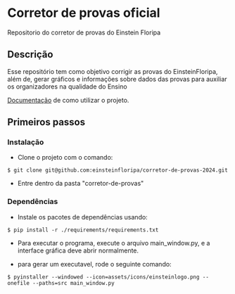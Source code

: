# Corretor de provas oficial 

Repositorio do corretor de provas do Einstein Floripa

## Descrição

Esse repositório tem como objetivo corrigir as provas do EinsteinFloripa, além de, gerar gráficos e informações sobre dados das provas
para auxiliar os organizadores na qualidade do Ensino

[Documentação](https://docs.google.com/document/d/1mI35ySDHd7H55XcEsuavb23hBNMRAuuJiFJMtd-sevg/edit?usp=sharing) de como utilizar o projeto.

## Primeiros passos
### Instalação

* Clone o projeto com o comando:
```shell
$ git clone git@github.com:einsteinfloripa/corretor-de-provas-2024.git
``` 

* Entre dentro da pasta "corretor-de-provas"

### Dependências

* Instale os pacotes de dependências usando:
```shell
$ pip install -r ./requirements/requirements.txt
```


* Para executar o programa, execute o arquivo main_window.py, e a interface gráfica deve abrir normalmente.

* para gerar um executavel, rode o seguinte comando:
```shell
$ pyinstaller --windowed --icon=assets/icons/einsteinlogo.png --onefile --paths=src main_window.py
```

